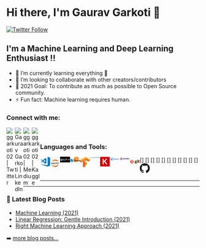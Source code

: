 # Hi there, I'm Gaurav Garkoti 👋

<!-- [![Website](https://img.shields.io/website?label=codeSTACKr.com&style=for-the-badge&url=https%3A%2F%2Fcodestackr.com)](https://www.youtube.com/channel/UCwgcJUxDjsVUtrl4baJ6Mpw) -->
[![Twitter Follow](https://img.shields.io/twitter/follow/Gaurav?color=1DA1F2&logo=twitter&style=for-the-badge)](https://twitter.com/intent/follow?original_referer=https%3A%2F%2Fgithub.com%2Fggarkoto02&screen_name=ggarkoti02)

## I'm a Machine Learning and Deep Learning Enthusiast !!

- 🌱 I’m currently learning everything 🤣
- 👯 I’m looking to collaborate with other creators/contributors
- 🥅 2021 Goal: To contribute as much as possible to Open Source community.
- ⚡ Fun fact: Machine learning requires human.


### Connect with me:

<!-- [<img align="left" alt="codeSTACKr.com" width="22px" src="https://raw.githubusercontent.com/iconic/open-iconic/master/svg/globe.svg" />][website] -->
<!--[<img align="left" alt="Gaurav Education | YouTube" width="22px" src="https://cdn.jsdelivr.net/npm/simple-icons@v3/icons/youtube.svg" />][youtube]-->
[<img align="left" alt="ggarkoti02 | Twitter" width="22px" src="https://cdn.jsdelivr.net/npm/simple-icons@v3/icons/twitter.svg" />][twitter]
[<img align="left" alt="Gaurav Garkoti | LinkedIn" width="22px" src="https://cdn.jsdelivr.net/npm/simple-icons@v3/icons/linkedin.svg" />][linkedin]
[<img align="left" alt="ggarkoti02 | Medium" width="22px" src="https://cdn.jsdelivr.net/npm/simple-icons@v3/icons/medium.svg" />][medium]
[<img align="left" alt="ggarkoti02 | Kaggle" width="22px" src="https://cdn.jsdelivr.net/npm/simple-icons@v3/icons/kaggle.svg" />][kaggle]


<br />

### Languages and Tools:

[<img align="left" alt="Visual Studio Code" width="26px" src="https://raw.githubusercontent.com/github/explore/80688e429a7d4ef2fca1e82350fe8e3517d3494d/topics/visual-studio-code/visual-studio-code.png" />] 
[<img align="left" alt="Jupyter Notebook" width="26px" src="https://github.com/GarkotiGaurav/GarkotiGaurav/blob/main/jupyter.jpg" />]
[<img align="left" alt="Python" width="26px" src="https://github.com/GarkotiGaurav/GarkotiGaurav/blob/main/python.jpg" />]
[<img align="left" alt="Sicikit-learn" width="26px" src="https://github.com/GarkotiGaurav/GarkotiGaurav/blob/main/sklearn.png" />]
[<img align="left" alt="Tensorflow" width="26px" src="https://github.com/GarkotiGaurav/GarkotiGaurav/blob/main/tensorflow.png" />]
[<img align="left" alt="Matplotlib" width="26px" src="https://github.com/GarkotiGaurav/GarkotiGaurav/blob/main/matplotlib.png" />]
[<img align="left" alt="Keras" width="26px" src="https://github.com/GarkotiGaurav/GarkotiGaurav/blob/main/keras.png" />]
[<img align="left" alt="Numpy" width="26px" src="https://github.com/GarkotiGaurav/GarkotiGaurav/blob/main/numpy.png" />]
[<img align="left" alt="Pandas" width="26px" src="https://github.com/GarkotiGaurav/GarkotiGaurav/blob/main/pandas.png" />]
[<img align="left" alt="Git" width="26px" src="https://raw.githubusercontent.com/github/explore/80688e429a7d4ef2fca1e82350fe8e3517d3494d/topics/git/git.png" />]
[<img align="left" alt="GitHub" width="26px" src="https://raw.githubusercontent.com/github/explore/78df643247d429f6cc873026c0622819ad797942/topics/github/github.png" />]
<br />

<br />

---
<!-- 
### 📺 Latest YouTube Videos

YOUTUBE:START 
- [Right Machine Learning Approach (2021)](https://www.youtube.com/watch?v=QFiaBnSCHUQ&ab_channel=GauravEducationGauravEducation)
- [Gradient descent Algorithm from scratch (2021)](https://www.youtube.com/watch?v=VKVBBjmmN6w)
- [Linear Regression Indepth (2021)](https://www.youtube.com/watch?v=meIq7dRbT-0&t=40s&ab_channel=GauravEducationGauravEducation)
 YOUTUBE:END 

➡️ [more videos...](https://www.youtube.com/channel/UCwgcJUxDjsVUtrl4baJ6Mpw/videos)
-->
---

### 📕 Latest Blog Posts

<!-- BLOG-POST-LIST:START -->
- [Machine Learning (2021)](https://ggarkoti02.medium.com/machine-learning-6c233caa3c8a)
- [Linear Regression: Gentle Introduction (2021)](https://medium.com/geekculture/linear-regression-gentle-introduction-cc04ffda4267)
- [Right Machine Learning Approach (2021)](https://ggarkoti02.medium.com/approaching-machine-learning-right-way-ec7ad430b89c)
<!-- BLOG-POST-LIST:END -->

➡️ [more blog posts...](https://ggarkoti02.medium.com/)



[website]: https://google.com
[twitter]: https://twitter.com/intent/follow?original_referer=https%3A%2F%2Fgithub.com%2Fggarkoto02&screen_name=ggarkoti02
<!--[youtube]: https://www.youtube.com/channel/UCwgcJUxDjsVUtrl4baJ6Mpw/featured?sub_confirmation=1-->
[medium]: https://ggarkoti02.medium.com/
[linkedin]: https://www.linkedin.com/in/gaurav-garkoti-a47783188/
[kaggle]: https://www.kaggle.com/ggarkoti02

<!--
[algorithms]: https://www.youtube.com/playlist?list=PLwiNT7AoJ2KDyMr9lTV7uYkSV3OSbQXI2
[mlplaylist]: https://www.youtube.com/playlist?list=PLwiNT7AoJ2KAxJDgFce0p_dCOEl6r5t42
[pandas]: https://www.youtube.com/playlist?list=PLwiNT7AoJ2KAQfnbxPdS0MpmHaXCbIrAz

-->
